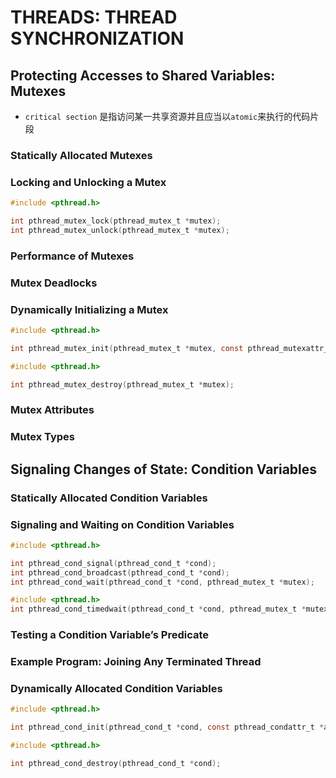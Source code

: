 # THREADS: THREAD SYNCHRONIZATION

## Protecting Accesses to Shared Variables: Mutexes
- `critical section` 是指访问某一共享资源并且应当以`atomic`来执行的代码片段

### Statically Allocated Mutexes

### Locking and Unlocking a Mutex
```c
#include <pthread.h>

int pthread_mutex_lock(pthread_mutex_t *mutex);
int pthread_mutex_unlock(pthread_mutex_t *mutex);
```

### Performance of Mutexes

### Mutex Deadlocks

### Dynamically Initializing a Mutex
```c
#include <pthread.h>

int pthread_mutex_init(pthread_mutex_t *mutex, const pthread_mutexattr_t *attr);
```

```c
#include <pthread.h>

int pthread_mutex_destroy(pthread_mutex_t *mutex);
```

### Mutex Attributes

### Mutex Types

## Signaling Changes of State: Condition Variables

### Statically Allocated Condition Variables

### Signaling and Waiting on Condition Variables
```c
#include <pthread.h>

int pthread_cond_signal(pthread_cond_t *cond);
int pthread_cond_broadcast(pthread_cond_t *cond);
int pthread_cond_wait(pthread_cond_t *cond, pthread_mutex_t *mutex);
```

```c
#include <pthread.h>
int pthread_cond_timedwait(pthread_cond_t *cond, pthread_mutex_t *mutex, const struct timespec *abstime);
```

### Testing a Condition Variable’s Predicate

### Example Program: Joining Any Terminated Thread

### Dynamically Allocated Condition Variables
```c
#include <pthread.h>

int pthread_cond_init(pthread_cond_t *cond, const pthread_condattr_t *attr);
```

```c
#include <pthread.h>

int pthread_cond_destroy(pthread_cond_t *cond);
```
